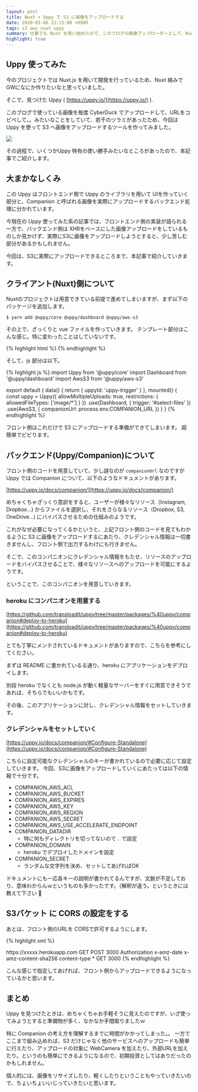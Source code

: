 ```yaml
---
layout: post
title: Nuxt + Uppy で S3 に画像をアップロードする
date: 2020-05-06 22:15:00 +0900
tags: s3 aws nuxt uppy
summary: 仕事でも Nuxt を使い始めたので、このブログの画像アップローダーとして、Nuxt + uppy で S3 に画像をアップロードするできるツールを作ってみました。
highlight: true
---
```


## Uppy 使ってみた

今のプロジェクトでは Nuxt.js を用いて開発を行っているため、Nuxt 絡みでGWになにか作りたいなと思っていました。

そこで、見つけた Uppy ( [https://uppy.io/](https://uppy.io/) ).

このブログで使っている画像を毎度 CyberDuck でアップロードして、URLをコピペして。。みたいなことをしていて、若干のツラミがあったため、今回は Uppy を使って S3 へ画像をアップロードするツールを作ってみました。

![](https://skim.milk200.cc/images/DZiauRh7nFvW8PfxDYzopykzA1oPe17k.gif)

その過程で、いくつかUppy 特有の使い勝手みたいなところがあったので、本記事でご紹介します。

## 大まかなしくみ

この Uppy はフロントエンド側で Uppy のライブラリを用いて UIを作っていく部分と、Companion と呼ばれる画像を実際にアップロードするバックエンド処理に分かれています。

今現在の Uppy 使ってみた系の記事では、フロントエンド側の実装が語られる一方で、バックエンド側は XHRをベースにした画像アップロードをしているものしか見かけず、実際にS3に画像をアップロードしようとすると、少し苦しむ部分があるかもしれません。

今回は、S3に実際にアップロードできるところまで、本記事で紹介していきます。

## クライアント(Nuxt)側について

Nuxtのプロジェクトは用意できている前提で進めてしまいますが、まず以下のパッケージを追加します。

```
$ yarn add @uppy/core @uppy/dashboard @uppy/aws-s3
```

その上で、ざっくりと vue ファイルを作っていきます。
テンプレート部分はこんな感じ。特に変わったことはしていないです。

{% highlight html %}
<template>
  <section class="section">
    <div class="columns is-mobile">
      <b-button id="select-files">Upload new image</b-button>
    </div>
  </section>
</template>
{% endhighlight %}

そして、js 部分は以下。

{% highlight js %}
import Uppy from '@uppy/core'
import Dashboard from '@uppy/dashboard'
import AwsS3 from '@uppy/aws-s3'

export default {
  data() {
    return {
      uppyId: 'uppy-trigger'
    }
  },
  mounted() {
    const uppy = Uppy({
      allowMultipleUploads: true,
      restrictions: {
        allowedFileTypes: ['image/*']
      }
    })
      .use(Dashboard, {
        trigger: '#select-files'
      })
      .use(AwsS3, {
        companionUrl: process.env.COMPANION_URL
      })
  }
}
{% endhighlight %}

フロント側はこれだけで S3 にアップロードする準備ができてしまいます。
超簡単でビビります。

## バックエンド(Uppy/Companion)について

フロント側のコードを用意していて、少し謎なのが `companionUrl` なのですが Uppy では Companion について、以下のようなドキュメントがあります。

[https://uppy.io/docs/companion/](https://uppy.io/docs/companion/)

めちゃくちゃざっくり意訳をすると、ユーザーが様々なリソース（Instagram, Dropbox...) からファイルを選択し、それをさらなるリソース（Dropbox, S3, OneDrive...) にバイパスさせるための仕組みのようです。

これがなぜ必要になってくるかというと、上記フロント側のコードを見てもわかるように S3 に画像をアップロードするにあたり、クレデンシャル情報は一切書きませんし、フロント側で出力するわけにも行きません。

そこで、このコンパニオンにクレデンシャル情報をもたせ、リソースのアップロードをバイパスさせることで、様々なリソースへのアップロードを可能にするようです。


ということで、このコンパニオンを用意していきます。

### heroku にコンパニオンを用意する

[https://github.com/transloadit/uppy/tree/master/packages/%40uppy/companion#deploy-to-heroku](https://github.com/transloadit/uppy/tree/master/packages/%40uppy/companion#deploy-to-heroku)

とても丁寧にメンテされているドキュメントがありますので、こちらを参考にしてください。

まずは README に書かれているる通り、heroku にアプリケーションをデプロイします。

別段 heroku でなくとも node.js が動く軽量なサーバーをすぐに用意できそうであれば、そちらでもいいかもです。

その後、このアプリケーションに対し、クレデンシャル情報をセットしていきます。

### クレデンシャルをセットしていく

[https://uppy.io/docs/companion/#Configure-Standalone](https://uppy.io/docs/companion/#Configure-Standalone)

こちらに設定可能なクレデンシャルのキーが書かれているので必要に応じて設定していきます。
今回、S3に画像をアップロードしていくにあたっては以下の情報で十分です。

- COMPANION_AWS_ACL
- COMPANION_AWS_BUCKET
- COMPANION_AWS_EXPIRES
- COMPANION_AWS_KEY
- COMPANION_AWS_REGION
- COMPANION_AWS_SECRET
- COMPANION_AWS_USE_ACCELERATE_ENDPOINT
- COMPANION_DATADIR
  - 特に何もディレクトリを切ってないので `.` で設定
- COMPANION_DOMAIN
  - heroku でデプロイしたドメインを設定
- COMPANION_SECRET
  - ランダムな文字列を決め、セットしてあげればOK

ドキュメントにも一応各キーの説明が書かれてるんですが、文脈が不足しており、意味わからんｗというものも多かったです。（解釈が違う。というときには教えて下さい 🙏

## S3バケット に CORS の設定をする

あとは、フロント側のURLを CORSで許可するようにします。

{% highlight xml %}
<?xml version="1.0" encoding="UTF-8"?>
<CORSConfiguration xmlns="http://s3.amazonaws.com/doc/2006-03-01/">
<CORSRule>
    <AllowedOrigin>https://xxxxx.herokuapp.com</AllowedOrigin>
    <AllowedMethod>GET</AllowedMethod>
    <AllowedMethod>POST</AllowedMethod>
    <MaxAgeSeconds>3000</MaxAgeSeconds>
    <AllowedHeader>Authorization</AllowedHeader>
    <AllowedHeader>x-amz-date</AllowedHeader>
    <AllowedHeader>x-amz-content-sha256</AllowedHeader>
    <AllowedHeader>content-type</AllowedHeader>
</CORSRule>
<CORSRule>
    <AllowedOrigin>*</AllowedOrigin>
    <AllowedMethod>GET</AllowedMethod>
    <MaxAgeSeconds>3000</MaxAgeSeconds>
</CORSRule>
</CORSConfiguration>
{% endhighlight %}

こんな感じで指定してあげれば、フロント側からアップロードできるようになっているかと思います。

## まとめ

Uppy を見つけたときは、めちゃくちゃお手軽そうに見えたのですが、いざ使ってみようとすると準備物が多く、なかなか手間取りましたｗ

特に Companion の考え方を理解するまでに時間がかかってしまった。。
一方でここまで組み込めれば、S3 だけじゃなく他のサービスへのアップロードも簡単に行えたり、アップロードの対象に WebCamera を加えたり、外部URLを加えたり。というのも簡単にできるようになるので、初期投資としてはありだったのかもしれません。

個人的には、画像をリサイズしたり、軽くしたりということもやっていきたいので、ちょいちょいいじっていきたいと思います。
